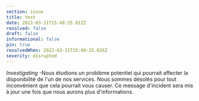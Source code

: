 ```yaml
---
section: issue
title: test
date: 2022-03-11T15:49:25.012Z
resolved: false
draft: false
informational: false
pin: true
resolvedWhen: 2022-03-11T15:49:25.026Z
severity: disrupted
---
```

*Investigating* -Nous étudions un problème potentiel qui pourrait affecter la disponibilité de l'un de nos services. Nous sommes désolés pour tout inconvénient que cela pourrait vous causer. Ce message d'incident sera mis à jour une fois que nous aurons plus d'informations.